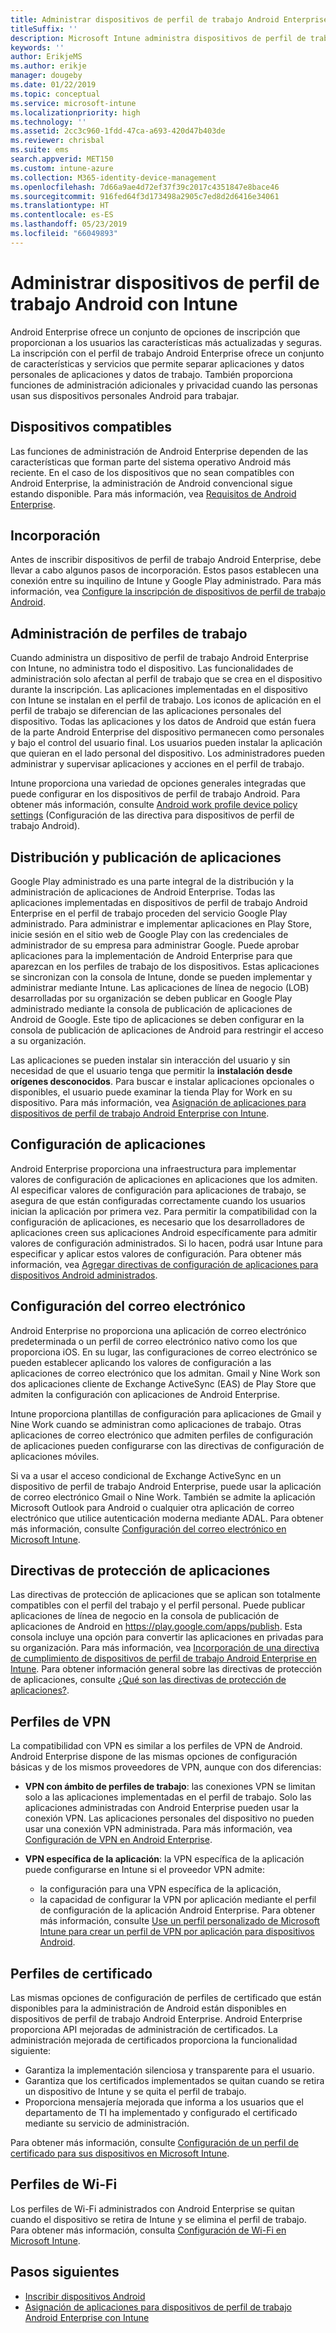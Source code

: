 ```yaml
---
title: Administrar dispositivos de perfil de trabajo Android Enterprise en Microsoft Intune
titleSuffix: ''
description: Microsoft Intune administra dispositivos de perfil de trabajo Android Enterprise para proporcionar funciones de administración adicionales y privacidad cuando las personas usan sus dispositivos personales Android para trabajar.
keywords: ''
author: ErikjeMS
ms.author: erikje
manager: dougeby
ms.date: 01/22/2019
ms.topic: conceptual
ms.service: microsoft-intune
ms.localizationpriority: high
ms.technology: ''
ms.assetid: 2cc3c960-1fdd-47ca-a693-420d47b403de
ms.reviewer: chrisbal
ms.suite: ems
search.appverid: MET150
ms.custom: intune-azure
ms.collection: M365-identity-device-management
ms.openlocfilehash: 7d66a9ae4d72ef37f39c2017c4351847e8bace46
ms.sourcegitcommit: 916fed64f3d173498a2905c7ed8d2d6416e34061
ms.translationtype: HT
ms.contentlocale: es-ES
ms.lasthandoff: 05/23/2019
ms.locfileid: "66049893"
---
```

# <a name="manage-android-work-profile-devices-with-intune"></a>Administrar dispositivos de perfil de trabajo Android con Intune

Android Enterprise ofrece un conjunto de opciones de inscripción que proporcionan a los usuarios las características más actualizadas y seguras. La inscripción con el perfil de trabajo Android Enterprise ofrece un conjunto de características y servicios que permite separar aplicaciones y datos personales de aplicaciones y datos de trabajo. También proporciona funciones de administración adicionales y privacidad cuando las personas usan sus dispositivos personales Android para trabajar. 

## <a name="supported-devices"></a>Dispositivos compatibles

Las funciones de administración de Android Enterprise dependen de las características que forman parte del sistema operativo Android más reciente. En el caso de los dispositivos que no sean compatibles con Android Enterprise, la administración de Android convencional sigue estando disponible. Para más información, vea [Requisitos de Android Enterprise](https://support.google.com/work/android/answer/6174145?hl=en&ref_topic=6151012).

## <a name="onboarding"></a>Incorporación

Antes de inscribir dispositivos de perfil de trabajo Android Enterprise, debe llevar a cabo algunos pasos de incorporación. Estos pasos establecen una conexión entre su inquilino de Intune y Google Play administrado. Para más información, vea [Configure la inscripción de dispositivos de perfil de trabajo Android](android-work-profile-enroll.md).

## <a name="work-profile-management"></a>Administración de perfiles de trabajo

Cuando administra un dispositivo de perfil de trabajo Android Enterprise con Intune, no administra todo el dispositivo. Las funcionalidades de administración solo afectan al perfil de trabajo que se crea en el dispositivo durante la inscripción. Las aplicaciones implementadas en el dispositivo con Intune se instalan en el perfil de trabajo. Los iconos de aplicación en el perfil de trabajo se diferencian de las aplicaciones personales del dispositivo. Todas las aplicaciones y los datos de Android que están fuera de la parte Android Enterprise del dispositivo permanecen como personales y bajo el control del usuario final. Los usuarios pueden instalar la aplicación que quieran en el lado personal del dispositivo. Los administradores pueden administrar y supervisar aplicaciones y acciones en el perfil de trabajo.

Intune proporciona una variedad de opciones generales integradas que puede configurar en los dispositivos de perfil de trabajo Android. Para obtener más información, consulte [Android work profile device policy settings](compliance-policy-create-android-for-work.md) (Configuración de las directiva para dispositivos de perfil de trabajo Android).

## <a name="app-publishing-and-distribution"></a>Distribución y publicación de aplicaciones

Google Play administrado es una parte integral de la distribución y la administración de aplicaciones de Android Enterprise. Todas las aplicaciones implementadas en dispositivos de perfil de trabajo Android Enterprise en el perfil de trabajo proceden del servicio Google Play administrado. Para administrar e implementar aplicaciones en Play Store, inicie sesión en el sitio web de Google Play con las credenciales de administrador de su empresa para administrar Google. Puede aprobar aplicaciones para la implementación de Android Enterprise para que aparezcan en los perfiles de trabajo de los dispositivos. Estas aplicaciones se sincronizan con la consola de Intune, donde se pueden implementar y administrar mediante Intune. Las aplicaciones de línea de negocio (LOB) desarrolladas por su organización se deben publicar en Google Play administrado mediante la consola de publicación de aplicaciones de Android de Google. Este tipo de aplicaciones se deben configurar en la consola de publicación de aplicaciones de Android para restringir el acceso a su organización.

Las aplicaciones se pueden instalar sin interacción del usuario y sin necesidad de que el usuario tenga que permitir la **instalación desde orígenes desconocidos**. Para buscar e instalar aplicaciones opcionales o disponibles, el usuario puede examinar la tienda Play for Work en su dispositivo. Para más información, vea [Asignación de aplicaciones para dispositivos de perfil de trabajo Android Enterprise con Intune](apps-add-android-for-work.md).

## <a name="app-configuration"></a>Configuración de aplicaciones

Android Enterprise proporciona una infraestructura para implementar valores de configuración de aplicaciones en aplicaciones que los admiten. Al especificar valores de configuración para aplicaciones de trabajo, se asegura de que están configuradas correctamente cuando los usuarios inician la aplicación por primera vez. Para permitir la compatibilidad con la configuración de aplicaciones, es necesario que los desarrolladores de aplicaciones creen sus aplicaciones Android específicamente para admitir valores de configuración administrados. Si lo hacen, podrá usar Intune para especificar y aplicar estos valores de configuración. Para obtener más información, vea [Agregar directivas de configuración de aplicaciones para dispositivos Android administrados](app-configuration-policies-use-android.md).

## <a name="email-configuration"></a>Configuración del correo electrónico

Android Enterprise no proporciona una aplicación de correo electrónico predeterminada o un perfil de correo electrónico nativo como los que proporciona iOS. En su lugar, las configuraciones de correo electrónico se pueden establecer aplicando los valores de configuración a las aplicaciones de correo electrónico que los admitan. Gmail y Nine Work son dos aplicaciones cliente de Exchange ActiveSync (EAS) de Play Store que admiten la configuración con aplicaciones de Android Enterprise.

Intune proporciona plantillas de configuración para aplicaciones de Gmail y Nine Work cuando se administran como aplicaciones de trabajo. Otras aplicaciones de correo electrónico que admiten perfiles de configuración de aplicaciones pueden configurarse con las directivas de configuración de aplicaciones móviles.

Si va a usar el acceso condicional de Exchange ActiveSync en un dispositivo de perfil de trabajo Android Enterprise, puede usar la aplicación de correo electrónico Gmail o Nine Work. También se admite la aplicación Microsoft Outlook para Android o cualquier otra aplicación de correo electrónico que utilice autenticación moderna mediante ADAL. Para obtener más información, consulte [Configuración del correo electrónico en Microsoft Intune](email-settings-configure.md).

## <a name="app-protection-policies"></a>Directivas de protección de aplicaciones

Las directivas de protección de aplicaciones que se aplican son totalmente compatibles con el perfil del trabajo y el perfil personal. Puede publicar aplicaciones de línea de negocio en la consola de publicación de aplicaciones de Android en https://play.google.com/apps/publish. Esta consola incluye una opción para convertir las aplicaciones en privadas para su organización. Para más información, vea [Incorporación de una directiva de cumplimiento de dispositivos de perfil de trabajo Android Enterprise en Intune](compliance-policy-create-android-for-work.md). Para obtener información general sobre las directivas de protección de aplicaciones, consulte [¿Qué son las directivas de protección de aplicaciones?](app-protection-policy.md).

## <a name="vpn-profiles"></a>Perfiles de VPN

La compatibilidad con VPN es similar a los perfiles de VPN de Android. Android Enterprise dispone de las mismas opciones de configuración básicas y de los mismos proveedores de VPN, aunque con dos diferencias:

-  **VPN con ámbito de perfiles de trabajo**: las conexiones VPN se limitan solo a las aplicaciones implementadas en el perfil de trabajo. Solo las aplicaciones administradas con Android Enterprise pueden usar la conexión VPN. Las aplicaciones personales del dispositivo no pueden usar una conexión VPN administrada. Para más información, vea [Configuración de VPN en Android Enterprise](vpn-settings-android.md#android-enterprise-vpn-settings).

-  **VPN específica de la aplicación**: la VPN específica de la aplicación puede configurarse en Intune si el proveedor VPN admite:
    - la configuración para una VPN específica de la aplicación,
    - la capacidad de configurar la VPN por aplicación mediante el perfil de configuración de la aplicación Android Enterprise.
    Para obtener más información, consulte [Use un perfil personalizado de Microsoft Intune para crear un perfil de VPN por aplicación para dispositivos Android](android-pulse-secure-per-app-vpn.md).

## <a name="certificate-profiles"></a>Perfiles de certificado

Las mismas opciones de configuración de perfiles de certificado que están disponibles para la administración de Android están disponibles en dispositivos de perfil de trabajo Android Enterprise. Android Enterprise proporciona API mejoradas de administración de certificados. La administración mejorada de certificados proporciona la funcionalidad siguiente:

-  Garantiza la implementación silenciosa y transparente para el usuario.
-  Garantiza que los certificados implementados se quitan cuando se retira un dispositivo de Intune y se quita el perfil de trabajo.
-  Proporciona mensajería mejorada que informa a los usuarios que el departamento de TI ha implementado y configurado el certificado mediante su servicio de administración.

Para obtener más información, consulte [Configuración de un perfil de certificado para sus dispositivos en Microsoft Intune](certificates-configure.md).

## <a name="wi-fi-profiles"></a>Perfiles de Wi-Fi

Los perfiles de Wi-Fi administrados con Android Enterprise se quitan cuando el dispositivo se retira de Intune y se elimina el perfil de trabajo. Para obtener más información, consulta [Configuración de Wi-Fi en Microsoft Intune](wi-fi-settings-configure.md).

## <a name="next-steps"></a>Pasos siguientes
- [Inscribir dispositivos Android](android-enroll.md)
- [Asignación de aplicaciones para dispositivos de perfil de trabajo Android Enterprise con Intune](apps-add-android-for-work.md)
